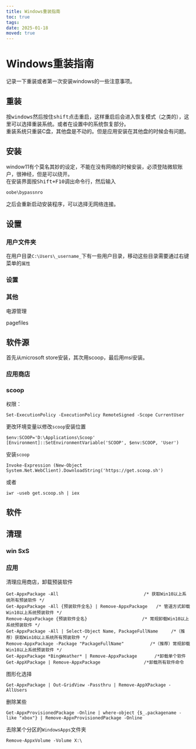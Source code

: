 ```yaml
---
title: Windows重装指南
toc: true
tags:
date: 2025-01-18
moved: true
---
```


# Windows重装指南

记录一下重装或者第一次安装windows的一些注意事项。

## 重装

按<kbd>windows</kbd>然后按住<kbd>shift</kbd>点击重启，这样重启后会进入恢复模式（之类的），这里可以选择重装系统。或者在设置中的系统恢复部分。  
重装系统只重装C盘，其他盘是不动的。但是应用安装在其他盘的时候会有问题。

## 安装

window11有个莫名其妙的设定，不能在没有网络的时候安装，必须登陆微软账户，很神经，但是可以绕开。  
在安装界面按<kbd>Shift+F10</kbd>调出命令行，然后输入

```
oobe\bypassnro
```

之后会重新启动安装程序，可以选择无网络连接。

## 设置

### 用户文件夹

在用户目录`C:\Users\_username_`下有一些用户目录，移动这些目录需要通过右键菜单的`属性`

### 设置

### 其他

电源管理

pagefiles

## 软件源

首先从microsoft store安装，其次用scoop，最后用msi安装。

### 应用商店

### scoop

权限：

```
Set-ExecutionPolicy -ExecutionPolicy RemoteSigned -Scope CurrentUser
```

更改环境变量以修改`scoop`安装位置

```
$env:SCOOP='D:\Applications\Scoop'
[Environment]::SetEnvironmentVariable('SCOOP', $env:SCOOP, 'User')
```

安装`scoop `

```
Invoke-Expression (New-Object System.Net.WebClient).DownloadString('https://get.scoop.sh')
```

或者

```
iwr -useb get.scoop.sh | iex
```

## 软件

## 清理

### win SxS

### 应用

清理应用商店，卸载预装软件

```
Get-AppxPackage -All 　　　　　　　　　　　　　　　　　　　/* 获取Win10以上系统所有预装软件 */
Get-AppxPackage -All {预装软件全名} | Remove-AppxPackage　　/* 管道方式卸载Win10以上系统预装软件 */
Remove-AppxPackage {预装软件全名} 　　　　　　　　　　　　/* 常规卸载Win10以上系统预装软件 */
Get-AppxPackage -All | Select-Object Name, PackageFullName　　　/*（推荐）获取Win10以上系统所有预装软件 */
Remove-AppxPackage -Package "PackageFullName"　　　　　　/*（推荐）常规卸载Win10以上系统预装软件 */
Get-AppxPackage *BingWeather* | Remove-AppxPackage　　　　/*卸载单个软件
Get-AppXPackage | Remove-AppxPackage　　　　　　　　　　/*卸载所有软件命令
```

图形化选择

```
Get-AppxPackage | Out-GridView -Passthru | Remove-AppXPackage -AllUsers
```

删除某些

```
Get-AppxProvisionedPackage -Online | where-object {$_.packagename -like "xbox"} | Remove-AppxProvisionedPackage -Online
```

去除某个分区的`WindowsApps`文件夹

```
Remove-AppxVolume -Volume X:\
```
